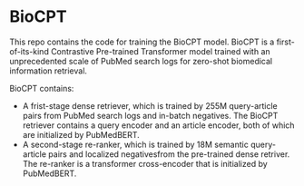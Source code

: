 # BioCPT
This repo contains the code for training the BioCPT model. BioCPT is a first-of-its-kind Contrastive Pre-trained Transformer model trained with an unprecedented scale of PubMed search logs for zero-shot biomedical information retrieval. 

BioCPT contains:
- A frist-stage dense retriever, which is trained by 255M query-article pairs from PubMed search logs and in-batch negatives. The BioCPT retriever contains a query encoder and an article encoder, both of which are initialized by PubMedBERT.   
- A second-stage re-ranker, which is trained by 18M semantic query-article pairs and localized negativesfrom the pre-trained dense retriver. The re-ranker is a transformer cross-encoder that is initialized by PubMedBERT.
